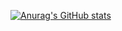 [![Anurag's GitHub stats](https://github-readme-stats.vercel.app/api?username=JamWardy)](https://github.com/anuraghazra/github-readme-stats)
